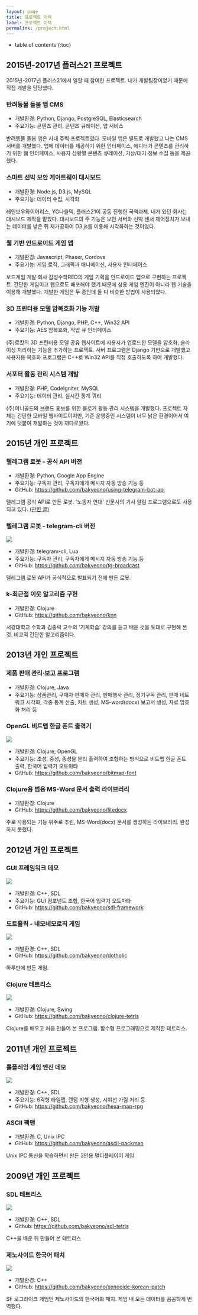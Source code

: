 ```yaml
---
layout: page
title: 프로젝트 이력
label: 프로젝트 이력
permalink: /project.html
---
```

* table of contents
{:toc}


## 2015년-2017년 플러스21 프로젝트

2015년-2017년 플러스21에서 일할 때 참여한 프로젝트. 내가 개발팀장이었기 때문에 직접 개발을 담당했다.


### 반려동물 돌봄 앱 CMS

* 개발환경: Python, Django, PostgreSQL, Elasticsearch
* 주요기능: 콘텐츠 관리, 콘텐츠 큐레이션, 앱 서비스

반려동물 돌봄 앱은 사내 주력 프로젝트였다. 모바일 앱은 별도로 개발했고 나는 CMS 서버를 개발했다. 앱에 데이터를 제공하기 위한 인터페이스, 에디터가 콘텐츠를 관리하기 위한 웹 인터페이스, 사용자 상황별 콘텐츠 큐레이션, 기상/대기 정보 수집 등을 제공했다.


### 스마트 선박 보안 게이트웨이 대시보드

* 개발환경: Node.js, D3.js, MySQL
* 주요기능: 데이터 수집, 시각화

레인보우와이어리스, YG나을텍, 플러스21이 공동 진행한 국책과제. 내가 있던 회사는 대시보드 제작을 맡았다. 대시보드의 주 기능은 보안 서버와 선박 센서 제어장치가 보내는 데이터를 받은 뒤 재가공하여 D3.js를 이용해 시각화하는 것이었다.


### 웹 기반 안드로이드 게임 앱

* 개발환경: Javascript, Phaser, Cordova
* 주요기능: 게임 로직, 그래픽과 애니메이션, 사용자 인터페이스

보드게임 개발 회사 감성수학RED의 게임 기획을 안드로이드 앱으로 구현하는 프로젝트. 간단한 게임이고 웹으로도 배포해야 했기 때문에 상용 게임 엔진이 아니라 웹 기술을 이용해 개발했다. 개발한 게임은 두 종인데 둘 다 비슷한 방법이 사용되었다.


### 3D 프린터용 모델 암복호화 기능 개발

* 개발환경: Python, Django, PHP, C++, Win32 API
* 주요기능: AES 암복호화, 작업 큐 인터페이스

(주)로킷의 3D 프린터용 모델 공유 웹사이트에 사용자가 업로드한 모델을 암호화, 슬라이싱 처리하는 기능을 추가하는 프로젝트. 서버 프로그램은 Django 기반으로 개발했고 사용자용 복호화 프로그램은 C++로 Win32 API를 직접 호출하도록 하여 개발했다.


### 서포터 활동 관리 시스템 개발

* 개발환경: PHP, CodeIgniter, MySQL
* 주요기능: 데이터 관리, 실시간 통계 쿼리

(주)미니골드의 브랜드 홍보를 위한 블로거 활동 관리 시스템을 개발했다. 프로젝트 자체는 간단한 모바일 웹사이트이지만, 기준 운영중인 시스템이 너무 낡은 환경이어서 여기에 덧붙여 개발하는 것이 까다로웠다.


## 2015년 개인 프로젝트


### 텔레그램 로봇 - 공식 API 버전

* 개발환경: Python, Google App Engine
* 주요기능: 구독자 관리, 구독자에게 메시지 자동 방송 기능 등
* GitHub: <https://github.com/bakyeono/using-telegram-bot-api>

텔레그램 공식 API로 만든 로봇. '노동자 연대' 신문사의 기사 알림 프로그램으로도 사용되고 있다. [(관련 글)](http://webmaster.wspaper.org/archives/485)


### 텔레그램 로봇 - telegram-cli 버전

![](https://raw.githubusercontent.com/bakyeono/tg-broadcast/master/screenshot.png)

* 개발환경: telegram-cli, Lua
* 주요기능: 구독자 관리, 구독자에게 메시지 자동 방송 기능 등
* GitHub: <https://github.com/bakyeono/tg-broadcast>

텔레그램 로봇 API가 공식적으로 발표되기 전에 만든 로봇.


### k-최근접 이웃 알고리즘 구현

* 개발환경: Clojure
* GitHub: <https://github.com/bakyeono/knn>

서강대학교 수학과 김종락 교수의 '기계학습' 강의를 듣고 배운 것을 토대로 구현해 본 것. 비교적 간단한 알고리즘이다.


## 2013년 개인 프로젝트


### 제품 판매 관리·보고 프로그램

* 개발환경: Clojure, Java
* 주요기능: 상품관리, 구매자·판매자 관리, 판매행사 관리, 정기구독 관리, 판매 네트워크 시각화, 각종 통계 산출, 차트 생성, MS-word(docx) 보고서 생성, 자료 암호화 처리 등


### OpenGL 비트맵 한글 폰트 출력기

![](https://github.com/bakyeono/bitmap-font/raw/master/doc/img/bitmap-font-demo.png)

* 개발환경: Clojure, OpenGL
* 주요기능: 초성, 중성, 종성을 분리 출력하여 조합하는 방식으로 비트맵 한글 폰트 출력, 한국어 입력기 오토마타
* GitHub: <https://github.com/bakyeono/bitmap-font>


### Clojure용 범용 MS-Word 문서 출력 라이브러리

* 개발환경: Clojure
* GitHub: <https://github.com/bakyeono/litedocx>

주로 사용되는 기능 위주로 추린, MS-Word(docx) 문서를 생성하는 라이브러리. 완성하지 못했다.


## 2012년 개인 프로젝트


### GUI 프레임워크 데모

![](https://raw.githubusercontent.com/bakyeono/sdl-framework/master/screenshot/my-sdl-framework-screenshot2.jpg)

* 개발환경: C++, SDL
* 주요기능: GUI 컴포넌트 조합, 한국어 입력기 오토마타
* GitHub: <https://github.com/bakyeono/sdl-framework>


### 도트홀릭 - 네모네모로직 게임

![](https://raw.githubusercontent.com/bakyeono/dotholic/master/dotholic.png)

* 개발환경: C++, SDL
* GitHub: <https://github.com/bakyeono/dotholic>

하루만에 만든 게임.


### Clojure 테트리스

![](https://raw.githubusercontent.com/bakyeono/clojure-tetris/master/screenshot/clojure-tetris.png)

* 개발환경: Clojure, Swing
* GitHub: <https://github.com/bakyeono/clojure-tetris>

Clojure를 배우고 처음 만들어 본 프로그램. 함수형 프로그래밍으로 제작한 테트리스.


## 2011년 개인 프로젝트


### 롤플레잉 게임 엔진 데모

![](https://raw.githubusercontent.com/bakyeono/hexa-map-rpg/master/document/screenshot-height.jpg)

* 개발환경: C++, SDL
* 주요기능: 6각형 타일맵, 랜덤 지형 생성, 시야선 가림 처리 등
* GitHub: <https://github.com/bakyeono/hexa-map-rpg>


### ASCII 팩맨

* 개발환경: C, Unix IPC
* GitHub: <https://github.com/bakyeono/ascii-packman>

Unix IPC 통신을 학습하면서 만든 3인용 멀티플레이어 게임


## 2009년 개인 프로젝트


### SDL 테트리스

![](https://raw.githubusercontent.com/bakyeono/sdl-tetris/master/screenshot/screenshot-tetris2.png)

* 개발환경: C++, SDL
* Github: <https://github.com/bakyeono/sdl-tetris>

C++을 배운 뒤 만들어 본 테트리스


### 제노사이드 한국어 패치

![](https://raw.githubusercontent.com/bakyeono/xenocide-korean-patch/master/screenshot/xenocide4.png)

* 개발환경: C++
* GitHub: <https://github.com/bakyeono/xenocide-korean-patch>

SF 로그라이크 게임인 제노사이드의 한국어화 패치. 게임 내 모든 데이터를 꼼꼼하게 번역했다.

